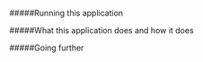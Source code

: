 

#####Running this application
   

   
#####What this application does and how it does


     
#####Going further

     
